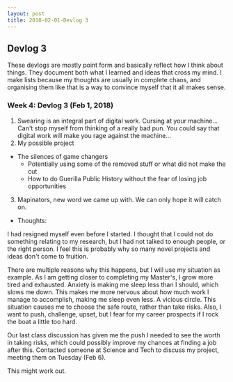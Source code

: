 ```yaml
---
layout: post
title: 2018-02-01-Devlog 3
---
```


## Devlog 3

These devlogs are mostly point form and basically reflect how I think about things. They document both what I learned and ideas that cross my mind. I make lists because my thoughts are usually in complete chaos, and organising them like that is a way to convince myself that it all makes sense.

### Week 4: Devlog 3 (Feb 1, 2018)

1. Swearing is an integral part of digital work. Cursing at your machine... Can't stop myself from thinking of a really bad pun. You could say that digital work will make you rage against the machine...
2. My possible project
  * The silences of game changers
    + Potentially using some of the removed stuff or what did not make the cut
    + How to do Guerilla Public History without the fear of losing job opportunities
3. Mapinators, new word we came up with. We can only hope it will catch on.

* Thoughts:

I had resigned myself even before I started. I thought that I could not do something relating to my research, but I had not talked to enough people, or the right person. I feel this is probably why so many novel projects and ideas don't come to fruition. 

There are multiple reasons why this happens, but I will use my situation as example. As I am getting closer to completing my Master's, I grow more tired and exhausted. Anxiety is making me sleep less than I should, which slows me down. This makes me more nervous about how much work I manage to accomplish, making me sleep even less. A vicious circle. This situation causes me to choose the safe route, rather than take risks. Also, I want to push, challenge, upset, but I fear for my career prospects if I rock the boat a little too hard. 
 
Our last class discussion has given me the push I needed to see the worth in taking risks, which could possibly improve my chances at finding a job after this. Contacted someone at Science and Tech to discuss my project, meeting them on Tuesday (Feb 6). 

This might work out.
